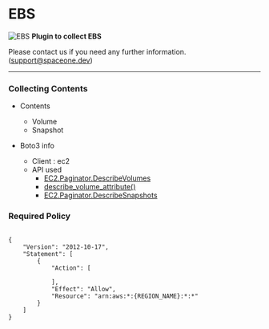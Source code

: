 # EBS

![EBS](https://spaceone-custom-assets.s3.ap-northeast-2.amazonaws.com/console-assets/icons/cloud-services/aws/Amazon-Elastic-Block-Store-EBS.svg)
**Plugin to collect EBS**

Please contact us if you need any further information. (<support@spaceone.dev>)

---

### Collecting Contents

- Contents
  - Volume
  - Snapshot
  
- Boto3 info
  - Client : ec2
  - API used
    - [EC2.Paginator.DescribeVolumes](https://boto3.amazonaws.com/v1/documentation/api/latest/reference/services/ec2.html#EC2.Paginator.DescribeVolumes)
    - [describe_volume_attribute()](https://boto3.amazonaws.com/v1/documentation/api/latest/reference/services/ec2.html#EC2.Client.describe_volume_attribute)
    - [EC2.Paginator.DescribeSnapshots](https://boto3.amazonaws.com/v1/documentation/api/latest/reference/services/ec2.html#EC2.Paginator.DescribeSnapshots)
    

### Required Policy
  
<pre>
<code>
{
    "Version": "2012-10-17",
    "Statement": [
        {
            "Action": [
              
            ],
            "Effect": "Allow",
            "Resource": "arn:aws:*:{REGION_NAME}:*:*"
        }
    ]
}
</code>
</pre>